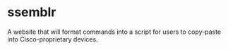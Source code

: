 # ssemblr
A website that will format commands into a script for users to copy-paste into Cisco-proprietary devices.
